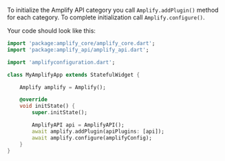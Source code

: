 To initialize the Amplify API category you call `Amplify.addPlugin()` method for each category. To complete initialization call `Amplify.configure()`.

Your code should look like this:

```dart
import 'package:amplify_core/amplify_core.dart';
import 'package:amplify_api/amplify_api.dart';

import 'amplifyconfiguration.dart';

class MyAmplifyApp extends StatefulWidget {

    Amplify amplify = Amplify();

    @override
    void initState() {
        super.initState();

        AmplifyAPI api = AmplifyAPI();
        await amplify.addPlugin(apiPlugins: [api]);
        await amplify.configure(amplifyConfig);
    }
}
```